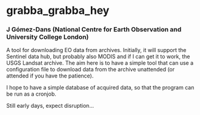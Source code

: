 # grabba_grabba_hey
### J Gómez-Dans (National Centre for Earth Observation and University College London)

A tool for downloading EO data from archives. Initially, it will support the Sentinel data hub,
but probably also MODIS and if I can get it to work, the USGS Landsat archive. The aim here is
to have a simple tool that can use a configuration file to download data from the archive
unattended (or attended if you have the patience).

I hope to have a simple database of acquired data, so that the program can be run as a cronjob.

Still early days, expect disruption...
